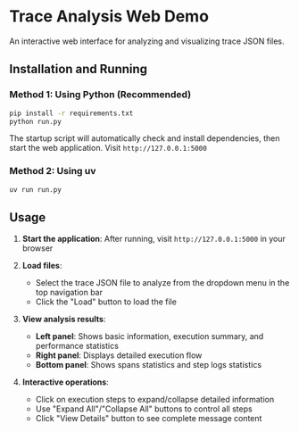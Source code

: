 # Trace Analysis Web Demo

An interactive web interface for analyzing and visualizing trace JSON files.

## Installation and Running

### Method 1: Using Python (Recommended)

```bash
pip install -r requirements.txt
python run.py
```

The startup script will automatically check and install dependencies, then start the web application. Visit `http://127.0.0.1:5000`

### Method 2: Using uv

```bash
uv run run.py
```

## Usage

1. **Start the application**: After running, visit `http://127.0.0.1:5000` in your browser

2. **Load files**:
   - Select the trace JSON file to analyze from the dropdown menu in the top navigation bar
   - Click the "Load" button to load the file

3. **View analysis results**:
   - **Left panel**: Shows basic information, execution summary, and performance statistics
   - **Right panel**: Displays detailed execution flow
   - **Bottom panel**: Shows spans statistics and step logs statistics

4. **Interactive operations**:
   - Click on execution steps to expand/collapse detailed information
   - Use "Expand All"/"Collapse All" buttons to control all steps
   - Click "View Details" button to see complete message content
